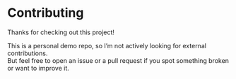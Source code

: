 # Contributing

Thanks for checking out this project!

This is a personal demo repo, so I’m not actively looking for external contributions.  
But feel free to open an issue or a pull request if you spot something broken or want to improve it.
